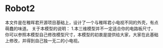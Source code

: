# Robot2
本文件是在稚晖君开源项目基础上，设计了一个与稚晖君小电视不同的外壳，有点萌蠢的味道。 关于本模型的说明： 1.本三维模型并不一定适合你的电路板尺寸，你可以参照本模型自己修改模型尺寸，本模型的初衷是提供给大家，大家在此基础上修改，并得到自己独一无二的小电视。 
